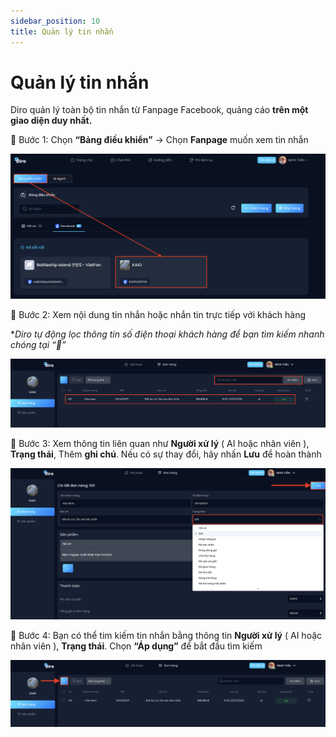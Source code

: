 ```yaml
---
sidebar_position: 10
title: Quản lý tin nhắn
---
```

# Quản lý tin nhắn
Diro quản lý toàn bộ tin nhắn từ Fanpage Facebook, quảng cáo **trên một giao diện duy nhất.**

🔹 Bước 1: Chọn **“Bảng điều khiển”** -> Chọn **Fanpage** muốn xem tin nhắn

![image](10.1.png)

🔹 Bước 2: Xem nội dung tin nhắn hoặc nhắn tin trực tiếp với khách hàng

**Diro tự động lọc thông tin số điện thoại khách hàng để bạn tìm kiếm nhanh chóng tại “📱”*

![image](10.2.png)

🔹 Bước 3: Xem thông tin liên quan như **Người xử lý** ( AI hoặc nhân viên ), **Trạng thái**, Thêm **ghi chú**. Nếu có sự thay đổi, hãy nhấn **Lưu** để hoàn thành

![image](10.3.png)

🔹 Bước 4: Bạn có thể tim kiếm tin nhắn bằng thông tin **Người xử lý** ( AI hoặc nhân viên ), **Trạng thái**. Chọn **“Áp dụng”** để bắt đầu tìm kiếm

![image](10.4.png)